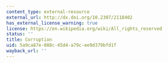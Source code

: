 ```yaml
---
content_type: external-resource
external_url: http://dx.doi.org/10.2307/2118402
has_external_license_warning: true
license: https://en.wikipedia.org/wiki/All_rights_reserved
status: ''
title: Corruption
uid: 5a9ca87e-088c-45d4-a79c-ee9d379bfd1f
wayback_url: ''
---
```

